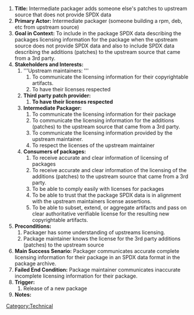 1.  **Title:** Intermediate packager adds someone else's patches to
    upstream source that does not provide SPDX data
2.  **Primary Actor:** Intermediate packager (someone building a rpm,
    deb, etc from upstream source)
3.  **Goal in Context:** To include in the package SPDX data describing
    the packages licensing information for the package when the upstream
    source does not provide SPDX data and also to include SPDX data
    describing the additions (patches) to the upstream source that came
    from a 3rd party.
4.  **Stakeholders and Interests:**
    1.  '''Upstream maintainers: '''
        1.  To communicate the licensing information for their
            copyrightable artifacts.
        2.  To have their licenses respected
    2.  **Third party patch provider:**
        1.  **To have their licenses respected**
    3.  **Intermediate Packager:**
        1.  To communicate the licensing information for their package
        2.  To communicate the licensing information for the additions
            (patches) to the upstream source that came from a 3rd party.
        3.  To communicate the licensing information provided by the
            upstream maintainer.
        4.  To respect the licenses of the upstream maintainer
    4.  **Consumers of packages:**
        1.  To receive accurate and clear information of licensing of
            packages
        2.  To receive accurate and clear information of the licensing
            of the additions (patches) to the upstream source that came
            from a 3rd party.
        3.  To be able to comply easily with licenses for packages
        4.  To be able to trust that the package SPDX data is in
            alignment with the upstream maintainers license assertions.
        5.  To be able to subset, extend, or aggregate artifacts and
            pass on clear authoritative verifiable license for the
            resulting new copyrightable artifacts.
5.  **Preconditions:**
    1.  Packager has some understanding of upstreams licensing.
    2.  Package maintainer knows the license for the 3rd party additions
        (patches) to the upstream source
6.  **Main Success Senario:** Packager communicates accurate complete
    licensing information for their package in an SPDX data format in
    the package archive.
7.  **Failed End Condition:** Package maintainer communicates inaccurate
    incomplete licensing information for their package.
8.  **Trigger:**
    1.  Release of a new package
9.  **Notes:**

[Category:Technical](Category:Technical "wikilink")
